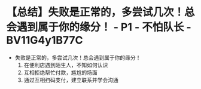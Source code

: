 # 【总结】失败是正常的，多尝试几次！总会遇到属于你的缘分！ - P1 - 不怕队长 - BV11G4y1B77C

-   失败是正常的，多尝试几次！总会遇到属于你的缘分！
    1.  在便利店遇到陌生人，不知如何认识
    2.  互相拒绝帮忙付款，尴尬的场面
    3.  通过互相扫码支付，建立联系并学会沟通